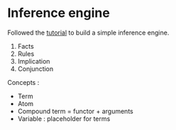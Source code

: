 

# Inference engine
Followed the [tutorial](https://curiosity-driven.org/prolog-interpreter) to build a simple inference engine.

1. Facts
2. Rules
3. Implication
4. Conjunction

Concepts :
* Term
* Atom
* Compound term = functor + arguments
* Variable : placeholder for terms
